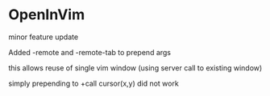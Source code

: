 # OpenInVim
minor feature update

Added -remote and -remote-tab to prepend args

this allows reuse of single vim window (using  server call to existing window)

simply prepending to +call cursor(x,y) did not work

